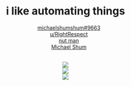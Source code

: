 <h1 align="center" font-weight="bold">i like automating things</h1>
<div align="center" style="text-align: center">
  <img style="width:1em;height:1em" src="https://freepikpsd.com/file/2019/10/discord-icon-png-5-Transparent-Images-1.png" />
 <a href="https://www.discord.com/users/359323053005733889">michaelshumshum#9663</a>
 <br>
  <img style="width:1em;height:1em" src="https://brandslogos.com/wp-content/uploads/thumbs/reddit-icon-logo-vector.svg" />
 <a href="https://www.reddit.com/u/RightRespect">u/RightRespect</a>
 <br>
  <img style="width:1em;height:1em" src="https://upload.wikimedia.org/wikipedia/commons/thumb/8/83/Steam_icon_logo.svg/512px-Steam_icon_logo.svg.png" />
   <a href="https://www.steamcommunity.com/id/michaelshumshum">nut man</a>
  <br>
  <img style="width:1em;height:1em" src="https://upload.wikimedia.org/wikipedia/commons/thumb/c/ca/LinkedIn_logo_initials.png/768px-LinkedIn_logo_initials.png" />
   <a href="https://www.linkedin.com/in/michael-shum-58a302232/">Michael Shum</a>
</div>
<p align="center">
  <br>
  <img src="https://github-readme-stats.vercel.app/api?username=michaelshumshum&border_radius=20&bg_color=45,754728,366673&title_color=FFFFFF&text_color=FFFFFF&icon_color=FFFFFF&hide_border=true&show_icons=true" />
  <br>
  <img src="https://github-readme-stats.vercel.app/api/top-langs/?username=michaelshumshum&layout=compact&langs_count=10&border_radius=20&bg_color=0,754728,366673&title_color=FFFFFF&text_color=FFFFFF&hide_border=true"/>
  <br>
  <img src="https://github-readme-stats.vercel.app/api/wakatime?username=michaelshumshum&layout=compact&langs_count=10&border_radius=20&bg_color=0,754728,366673&title_color=FFFFFF&text_color=FFFFFF&hide_border=true"/>
</p>
